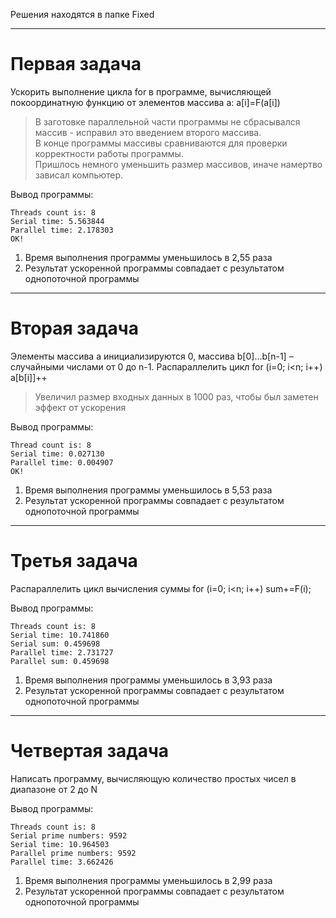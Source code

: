 Решения находятся в папке Fixed

---

# Первая задача
Ускорить выполнение цикла for в программе, вычисляющей
покоординатную функцию от элементов массива a: a[i]=F(a[i])

> В заготовке параллельной части программы не сбрасывался массив - исправил это введением второго массива.  
> В конце программы массивы сравниваются для проверки корректности работы программы.  
> Пришлось немного уменьшить размер массивов, иначе намертво зависал компьютер.  

Вывод программы:
```
Threads count is: 8
Serial time: 5.563844
Parallel time: 2.178303
OK!
```

 1. Время выполнения программы уменьшилось в 2,55 раза
 2. Результат ускоренной программы совпадает с результатом однопоточной программы

---

# Вторая задача
Элементы массива a инициализируются 0, массива b[0]…b[n-1] –
случайными числами от 0 до n-1. Распараллелить цикл
for (i=0; i<n; i++) a[b[i]]++

> Увеличил размер входных данных в 1000 раз, чтобы был заметен эффект от ускорения

Вывод программы:
```
Thread count is: 8
Serial time: 0.027130
Parallel time: 0.004907
OK!
```

1. Время выполнения программы уменьшилось в 5,53 раза
2. Результат ускоренной программы совпадает с результатом однопоточной программы

---

# Третья задача
Распараллелить цикл вычисления суммы
for (i=0; i<n; i++) sum+=F(i);

Вывод программы:
```
Threads count is: 8
Serial time: 10.741860
Serial sum: 0.459698
Parallel time: 2.731727
Parallel sum: 0.459698
```

1. Время выполнения программы уменьшилось в 3,93 раза
2. Результат ускоренной программы совпадает с результатом однопоточной программы

---

# Четвертая задача
Написать программу, вычисляющую количество простых чисел в
диапазоне от 2 до N

Вывод программы:
```
Threads count is: 8
Serial prime numbers: 9592
Serial time: 10.964503
Parallel prime numbers: 9592
Parallel time: 3.662426
```

1. Время выполнения программы уменьшилось в 2,99 раза
2. Результат ускоренной программы совпадает с результатом однопоточной программы